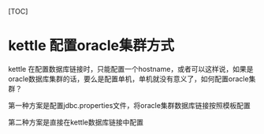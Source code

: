 [TOC]

# kettle 配置oracle集群方式



kettle 在配置数据库链接时，只能配置一个hostname，或者可以这样说，如果是oracle数据库集群的话，要么是配置单机，单机就没有意义了，如何配置oracle集群？

第一种方案是配置jdbc.properties文件，将oracle集群数据库链接按照模板配置

第二种方案是直接在kettle数据库链接中配置